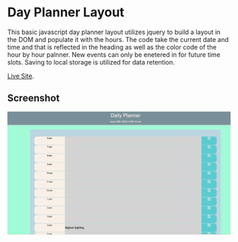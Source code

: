 # Day Planner Layout
This basic javascript day planner layout utilizes jquery to build a layout in the DOM and populate it with the hours. The code take the current date and time and that is reflected in the heading as well as the color code of the hour by hour palnner. New events can only be enetered in for future time slots. Saving to local storage is utilized for data retention. 

[Live Site](https://jordanrbunnell.github.io/dayplanner/).

## Screenshot

<img src="ss.png">